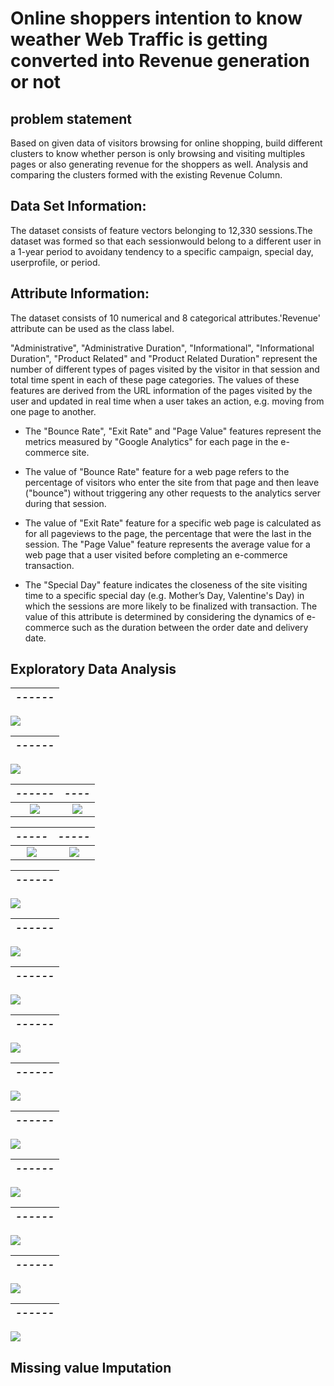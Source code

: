 # Online shoppers intention to know weather Web Traffic is getting converted into Revenue generation or not

## problem statement

Based on given data of visitors browsing for online shopping, build different clusters to know whether person is only browsing and visiting multiples pages or also generating revenue for the shoppers as well.  Analysis and comparing the clusters formed with the existing Revenue Column.

## Data Set Information:

The dataset consists of feature vectors belonging to 12,330 sessions.The dataset was formed so that each sessionwould belong to a different user in a 1-year period to avoidany tendency to a specific campaign, special day, userprofile, or period.

## Attribute Information:

  The dataset consists of 10 numerical and 8 categorical attributes.'Revenue' attribute can be used as the class label.

  "Administrative", "Administrative Duration", "Informational", "Informational Duration", "Product Related" and "Product Related Duration" represent the number of different types of pages visited by the visitor in that session and total time spent in each of these page categories. 
  The values of these features are derived from the URL information of the pages visited by the user and updated in real time when a user takes an action, e.g. moving from one page to another. 
- The "Bounce Rate", "Exit Rate" and "Page Value" features represent the metrics measured by "Google Analytics" for each page in the e-commerce site. 

- The value of "Bounce Rate" feature for a web page refers to the percentage of visitors who enter the site from that page and then leave ("bounce") without triggering any other requests to the analytics server during that session. 

- The value of "Exit Rate" feature for a specific web page is calculated as for all pageviews to the page, the percentage that were the last in the session. The "Page Value" feature represents the average value for a web page that a user visited before completing an e-commerce transaction. 

- The "Special Day" feature indicates the closeness of the site visiting time to a specific special day (e.g. Mother’s Day, Valentine's Day) in which the sessions are more likely to be finalized with transaction. The value of this attribute is determined by considering the dynamics of e-commerce such as the duration between the order date and delivery date. 


## Exploratory Data Analysis

| *------*  |
|:-------------------------:|
![](https://github.com/Arvindhh931/Online-shoppers-intention/blob/main/Visualizations/1.png)

| *------*  |
|:-------------------------:|
![](https://github.com/Arvindhh931/Online-shoppers-intention/blob/main/Visualizations/2.png)

| *------*           |  *----*
:-------------------------:|:-------------------------:
![](https://github.com/Arvindhh931/Online-shoppers-intention/blob/main/Visualizations/3.png)  |  ![](https://github.com/Arvindhh931/Online-shoppers-intention/blob/main/Visualizations/4.png) 


| *-----*           |  *-----*
:-------------------------:|:-------------------------:
![](https://github.com/Arvindhh931/Online-shoppers-intention/blob/main/Visualizations/kmeans.png)  |  ![](https://github.com/Arvindhh931/Online-shoppers-intention/blob/main/Visualizations/Agglomerative.png)


| *------*  |
|:-------------------------:|
![](https://github.com/Arvindhh931/Online-shoppers-intention/blob/main/Visualizations/Dendogram.png)

| *------*  |
|:-------------------------:|
![](https://github.com/Arvindhh931/Online-shoppers-intention/blob/main/Visualizations/10.png)

| *------*  |
|:-------------------------:|
![](https://github.com/Arvindhh931/Online-shoppers-intention/blob/main/Visualizations/11.png)

| *------*  |
|:-------------------------:|
![](https://github.com/Arvindhh931/Online-shoppers-intention/blob/main/Visualizations/13.png)

| *------*  |
|:-------------------------:|
![](https://github.com/Arvindhh931/Online-shoppers-intention/blob/main/Visualizations/12.png)

| *------*  |
|:-------------------------:|
![](https://github.com/Arvindhh931/Online-shoppers-intention/blob/main/Visualizations/14.png)

| *------*  |
|:-------------------------:|
![](https://github.com/Arvindhh931/Online-shoppers-intention/blob/main/Visualizations/15.png)

| *------*  |
|:-------------------------:|
![](https://github.com/Arvindhh931/Online-shoppers-intention/blob/main/Visualizations/16.png)

| *------*  |
|:-------------------------:|
![](https://github.com/Arvindhh931/Online-shoppers-intention/blob/main/Visualizations/17.png)

| *------*  |
|:-------------------------:|
![](https://github.com/Arvindhh931/Online-shoppers-intention/blob/main/Visualizations/18.png)


## Missing value Imputation


